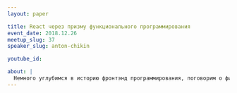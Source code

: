 ```yaml
---
layout: paper

title: React через призму функционального программирования
event_date: 2018.12.26
meetup_slug: 37
speaker_slug: anton-chikin

youtube_id: 

about: |
  Немного углубимся в историю фронтэнд программирования, поговорим о философии React/Redux и преимуществах функционального подхода в React на примере ClojureScript.
---
```

